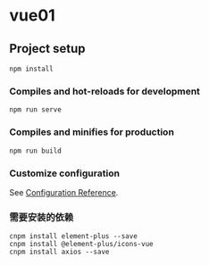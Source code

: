 # vue01

## Project setup
```
npm install
```

### Compiles and hot-reloads for development
```
npm run serve
```

### Compiles and minifies for production
```
npm run build
```

### Customize configuration
See [Configuration Reference](https://cli.vuejs.org/config/).

### 需要安装的依赖
```
cnpm install element-plus --save
cnpm install @element-plus/icons-vue
cnpm install axios --save
```

